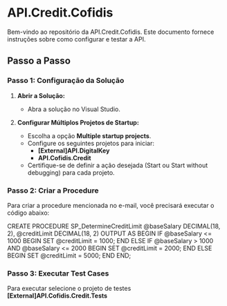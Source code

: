 # API.Credit.Cofidis

Bem-vindo ao repositório da API.Credit.Cofidis. Este documento fornece instruções sobre como configurar e testar a API.

## Passo a Passo

### Passo 1: Configuração da Solução

1. **Abrir a Solução:**
   - Abra a solução no Visual Studio.

2. **Configurar Múltiplos Projetos de Startup:**
   - Escolha a opção **Multiple startup projects**.
   - Configure os seguintes projetos para iniciar:
     - **[External]API.DigitalKey**
     - **API.Cofidis.Credit**
   - Certifique-se de definir a ação desejada (Start ou Start without debugging) para cada projeto.

### Passo 2: Criar a Procedure

Para criar a procedure mencionada no e-mail, você precisará executar o código abaixo:

CREATE PROCEDURE SP_DetermineCreditLimit
    @baseSalary DECIMAL(18, 2),
    @creditLimit DECIMAL(18, 2) OUTPUT
AS
BEGIN
    IF @baseSalary <= 1000
    BEGIN
        SET @creditLimit = 1000;
    END
    ELSE IF @baseSalary > 1000 AND @baseSalary <= 2000
    BEGIN
        SET @creditLimit = 2000;
    END
    ELSE
    BEGIN
        SET @creditLimit = 5000;
    END
END;


### Passo 3: Executar Test Cases

Para executar selecione o projeto de testes
**[External]API.Cofidis.Credit.Tests**



